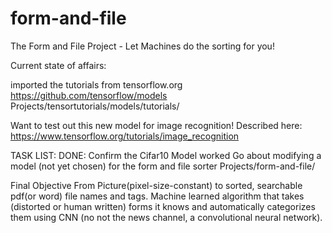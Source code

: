 # form-and-file
The Form and File Project - Let Machines do the sorting for you!

Current state of affairs:

imported the tutorials from tensorflow.org
https://github.com/tensorflow/models
  Projects/tensortutorials/models/tutorials/

Want to test out this new model for image recognition!
Described here: https://www.tensorflow.org/tutorials/image_recognition



TASK LIST:
DONE: Confirm the Cifar10 Model worked
Go about modifying a model (not yet chosen) for the form and file sorter
  Projects/form-and-file/
  
  
  Final Objective
From Picture(pixel-size-constant) to sorted, searchable pdf(or word) file names and tags. Machine learned algorithm that takes    (distorted or human written) forms it knows and automatically categorizes them using CNN (no not the news channel, a convolutional neural network).
  
  
  
